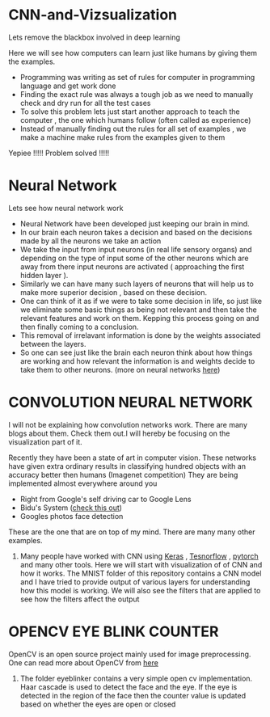 # CNN-and-Vizsualization
Lets remove the blackbox involved in deep learning

Here we will see how computers can learn just like humans by giving them the examples. 
* Programming was writing as set of rules for computer in programming language and get work done
* Finding the exact rule was always a tough job as we need to manually check and dry run for all the test cases
* To solve this problem lets just start another approach to teach the computer , the one which humans follow (often called as experience)
* Instead of manually finding out the rules for all set of examples , we make a machine make rules from the examples given to them

Yepiee !!!!! Problem solved !!!!!

# Neural Network

Lets see how neural network work 

* Neural Network have been developed just keeping our brain in mind. 
* In our brain each neuron takes a decision and based on the decisions made by all the neurons we take an action
* We take the input from input neurons (in real life sensory organs) and depending on the type of input some of the other neurons which are away from there input neurons are activated ( approaching the first hidden layer ). 
* Similarly we can have many such layers of neurons that will help us to make more superior decision , based on these decision.
* One can think of it as if we were to take some decision in life, so just like we eliminate some basic things as being not relevant and then take the relevant features and work on them. Kepping this process going on and then finally coming to a conclusion. 
* This removal of irrelavant information is done by the weights associated between the layers. 
* So one can see just like the brain each neuron think about how things are working and how relevant the information is and weights decide to take them to other neurons. (more on neural networks [here](https://www.youtube.com/watch?v=aircAruvnKk))

# CONVOLUTION NEURAL NETWORK

I will not be explaining how convolution networks work. There are many blogs about them. Check them out.I will hereby be focusing on the visualization part of it.

Recently they have been a state of art in computer vision. These networks have given extra ordinary results in classifying hundred objects with an accuracy better then humans (Imagenet competition)
They are being implemented almost everywhere around you
- Right from Google's self driving car to Google Lens 
- Bidu's System ([check this out](https://www.youtube.com/watch?v=wr4rx0Spihs))
- Googles photos face detection

These are the one that are on top of my mind. There are many many other examples.

1. Many people have worked with CNN using [Keras](https://keras.io/) , [Tesnorflow](https://www.tensorflow.org/) , [pytorch](https://pytorch.org/) and many other tools. Here we will start with visualization of of CNN and how it works. The MNIST folder of this repository contains a CNN model and I have tried to provide output of various layers for understanding how this model is working. We will also see the filters that are applied to see how the filters affect the output

# OPENCV EYE BLINK COUNTER

OpenCV is an open source project mainly used for image preprocessing. One can read more about OpenCV from [here](https://opencv.org/)

1. The folder eyeblinker contains a very simple open cv implementation. Haar cascade is used to detect the face and the eye. If the eye is detected in the region of the face then the counter value is updated based on whether the eyes are open or closed
